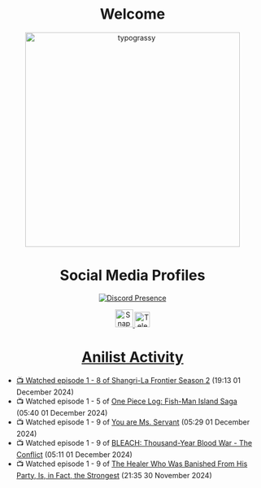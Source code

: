 <div align="center">

# Welcome
<a href="https://github.com/kawarimidoll/typograssy">
    <img alt="typograssy" src="https://typograssy.deno.dev/api?text=%E3%82%88%E3%81%86%E3%81%93%E3%81%9D%E3%81%BF%E3%81%AA%E3%81%95%E3%82%93%20-%20Sheby--&&l0=none&l1=82d9d0&l2=027353&l3=038c4c&l4=01402e&bg=none&frame=none&speed=100&comment=" width="421.99">
</a>

</div>

<div align="center">

# Social Media Profiles

[![Discord Presence](https://lanyard.cnrad.dev/api/612532963938271232)](https://discord.com/users/612532963938271232)


<a href="https://www.snapchat.com/add/a.sheby" title="Snapchat Profile">
    <img src="https://www.freepnglogos.com/uploads/snapchat-logo-png-0.png" width="35" alt="Snapchat Logo" />


<a href="https://t.me/ASheby" title="Telegram Profile">
    <img src="https://www.freepnglogos.com/uploads/telegram-logo-png-0.png" width="30" alt="Telegram Logo" />


</div>

<div align="center">

# Anilist Activity

</div>

<!-- ANILIST_ACTIVITY:start -->

-   📺 Watched episode 1 - 8 of [Shangri-La Frontier Season 2](https://anilist.co/anime/176508) (19:13 01 December 2024)
-   📺 Watched episode 1 - 5 of [One Piece Log: Fish-Man Island Saga](https://anilist.co/anime/183423) (05:40 01 December 2024)
-   📺 Watched episode 1 - 9 of [You are Ms. Servant](https://anilist.co/anime/172190) (05:29 01 December 2024)
-   📺 Watched episode 1 - 9 of [BLEACH: Thousand-Year Blood War - The Conflict](https://anilist.co/anime/169755) (05:11 01 December 2024)
-   📺 Watched episode 1 - 9 of [The Healer Who Was Banished From His Party, Is, in Fact, the Strongest](https://anilist.co/anime/174043) (21:35 30 November 2024)

<!-- ANILIST_ACTIVITY:end -->

